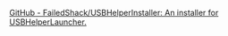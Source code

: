 
[GitHub - FailedShack/USBHelperInstaller: An installer for USBHelperLauncher.](https://github.com/FailedShack/USBHelperInstaller)
